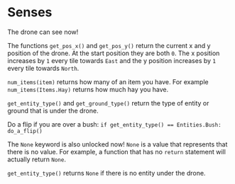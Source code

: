 # Senses
The drone can see now! 

The functions `get_pos_x()` and `get_pos_y()` return the current x and y position of the drone. At the start position they are both `0`. The x position increases by `1` every tile towards `East` and the y position increases by `1` every tile towards `North`.

`num_items(item)` returns how many of an item you have.
For example `num_items(Items.Hay)` returns how much hay you have.

`get_entity_type()` and `get_ground_type()` return the type of entity or ground that is under the drone.

Do a flip if you are over a bush:
`if get_entity_type() == Entities.Bush:
	do_a_flip()`

The `None` keyword is also unlocked now! `None` is a value that represents that there is no value.
For example, a function that has no `return` statement will actually return `None`.

`get_entity_type()` returns `None` if there is no entity under the drone.
